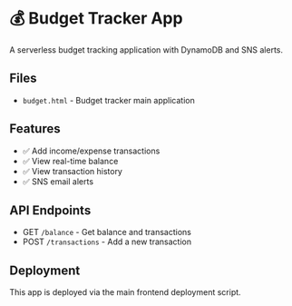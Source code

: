 # 💰 Budget Tracker App

A serverless budget tracking application with DynamoDB and SNS alerts.

## Files

- `budget.html` - Budget tracker main application

## Features

- ✅ Add income/expense transactions
- ✅ View real-time balance
- ✅ View transaction history
- ✅ SNS email alerts

## API Endpoints

- GET `/balance` - Get balance and transactions
- POST `/transactions` - Add a new transaction

## Deployment

This app is deployed via the main frontend deployment script.

